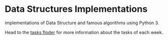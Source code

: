 # Data Structures Implementations
implementations of Data Structure and famous algorithms using Python 3.

Head to the [tasks floder](/week_1) for more information about the tasks of each week.
